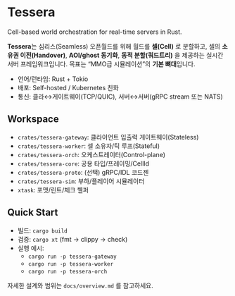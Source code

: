 # Tessera

Cell-based world orchestration for real-time servers in Rust.

**Tessera**는 심리스(Seamless) 오픈월드를 위해 월드를 **셀(Cell)** 로 분할하고,
셀의 **소유권 이전(Handover)**, **AOI/ghost 동기화**, **동적 분할(쿼드트리)** 을 제공하는
실시간 서버 프레임워크입니다. 목표는 “MMO급 시뮬레이션”의 **기본 뼈대**입니다.

- 언어/런타임: Rust + Tokio
- 배포: Self-hosted / Kubernetes 친화
- 통신: 클라↔게이트웨이(TCP/QUIC), 서버↔서버(gRPC stream 또는 NATS)

## Workspace
- `crates/tessera-gateway`: 클라이언트 입출력 게이트웨이(Stateless)
- `crates/tessera-worker`: 셀 소유자/틱 루프(Stateful)
- `crates/tessera-orch`: 오케스트레이터(Control-plane)
- `crates/tessera-core`: 공용 타입/프레이밍/CellId
- `crates/tessera-proto`: (선택) gRPC/IDL 코드젠
- `crates/tessera-sim`: 부하/플레이어 시뮬레이터
- `xtask`: 포맷/린트/체크 헬퍼

## Quick Start
- 빌드: `cargo build`
- 검증: `cargo xt` (fmt → clippy → check)
- 실행 예시:
  - `cargo run -p tessera-gateway`
  - `cargo run -p tessera-worker`
  - `cargo run -p tessera-orch`

자세한 설계와 범위는 `docs/overview.md` 를 참고하세요.
